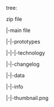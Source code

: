 tree:

zip file

|-main file

|-|-prototypes

|-|-|-technology

|-|-changelog

|-|-data
		
|-|-info
		
|-|-thumbnail.png

